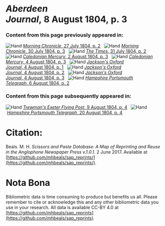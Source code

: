 # *Aberdeen Journal*, 8 August 1804, p. 3  
  
### Content from this page previously appeared in:  
![Hand](http://scissorsandpaste.net/wp-content/uploads/2017/06/smallhandpointer.png) [*Morning Chronicle*, 27 July 1804, p. 2](https://mhbeals.github.io/sap_html/Morning-Chronicle/Morning-Chronicle-27-July-1804-p-2)  
![Hand](http://scissorsandpaste.net/wp-content/uploads/2017/06/smallhandpointer.png) [*Morning Chronicle*, 30 July 1804, p. 3](https://mhbeals.github.io/sap_html/Morning-Chronicle/Morning-Chronicle-30-July-1804-p-3)  
![Hand](http://scissorsandpaste.net/wp-content/uploads/2017/06/smallhandpointer.png) [*The Times*, 31 July 1804, p. 2](https://mhbeals.github.io/sap_html/The-Times/The-Times-31-July-1804-p-2)  
![Hand](http://scissorsandpaste.net/wp-content/uploads/2017/06/smallhandpointer.png) [*Caledonian Mercury*, 2 August 1804, p. 3](https://mhbeals.github.io/sap_html/Caledonian-Mercury/Caledonian-Mercury-2-August-1804-p-3)  
![Hand](http://scissorsandpaste.net/wp-content/uploads/2017/06/smallhandpointer.png) [*Caledonian Mercury*, 4 August 1804, p. 3](https://mhbeals.github.io/sap_html/Caledonian-Mercury/Caledonian-Mercury-4-August-1804-p-3)  
![Hand](http://scissorsandpaste.net/wp-content/uploads/2017/06/smallhandpointer.png) [*Jackson's Oxford Journal*, 4 August 1804, p. 1](https://mhbeals.github.io/sap_html/Jackson's-Oxford-Journal/Jackson's-Oxford-Journal-4-August-1804-p-1)  
![Hand](http://scissorsandpaste.net/wp-content/uploads/2017/06/smallhandpointer.png) [*Jackson's Oxford Journal*, 4 August 1804, p. 2](https://mhbeals.github.io/sap_html/Jackson's-Oxford-Journal/Jackson's-Oxford-Journal-4-August-1804-p-2)  
![Hand](http://scissorsandpaste.net/wp-content/uploads/2017/06/smallhandpointer.png) [*Jackson's Oxford Journal*, 4 August 1804, p. 3](https://mhbeals.github.io/sap_html/Jackson's-Oxford-Journal/Jackson's-Oxford-Journal-4-August-1804-p-3)  
![Hand](http://scissorsandpaste.net/wp-content/uploads/2017/06/smallhandpointer.png) [*Hampshire Portsmouth Telegraph*, 6 August 1804, p. 2](https://mhbeals.github.io/sap_html/Hampshire-Portsmouth-Telegraph/Hampshire-Portsmouth-Telegraph-6-August-1804-p-2)  
  
### Content from this page subsequently appeared in:  
![Hand](http://scissorsandpaste.net/wp-content/uploads/2017/06/smallhandpointer.png) [*Trewman's Exeter Flying Post*, 9 August 1804, p. 4](https://mhbeals.github.io/sap_html/Trewman's-Exeter-Flying-Post/Trewman's-Exeter-Flying-Post-9-August-1804-p-4)  
![Hand](http://scissorsandpaste.net/wp-content/uploads/2017/06/smallhandpointer.png) [*Hampshire Portsmouth Telegraph*, 20 August 1804, p. 4](https://mhbeals.github.io/sap_html/Hampshire-Portsmouth-Telegraph/Hampshire-Portsmouth-Telegraph-20-August-1804-p-4)  


# Citation: 

Beals. M. H. *Scissors and Paste Database: A Map of Reprinting and Reuse in the Anglophone Newspaper Press v.1.0.1.* 2 June 2017. Available at [https://github.com/mhbeals/sap_reprints/](https://github.com/mhbeals/sap_reprints/). 

# Nota Bona

Bibliometric data is time consuming to produce but benefits us all. Please remember to cite or acknowledge this and any other bibliometric data you use in your research. All data is available CC-BY 4.0 at [https://github.com/mhbeals/sap_reprints](https://github.com/mhbeals/sap_reprints)